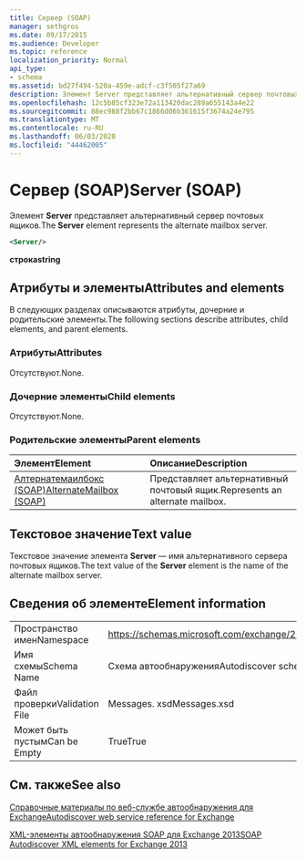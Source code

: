 ```yaml
---
title: Сервер (SOAP)
manager: sethgros
ms.date: 09/17/2015
ms.audience: Developer
ms.topic: reference
localization_priority: Normal
api_type:
- schema
ms.assetid: bd27f494-520a-459e-adcf-c3f505f27a69
description: Элемент Server представляет альтернативный сервер почтовых ящиков.
ms.openlocfilehash: 12c5b85cf323e72a113420dac289a655143a4e22
ms.sourcegitcommit: 88ec988f2bb67c1866d06b361615f3674a24e795
ms.translationtype: MT
ms.contentlocale: ru-RU
ms.lasthandoff: 06/03/2020
ms.locfileid: "44462005"
---
```

# <a name="server-soap"></a><span data-ttu-id="3da3c-103">Сервер (SOAP)</span><span class="sxs-lookup"><span data-stu-id="3da3c-103">Server (SOAP)</span></span>

<span data-ttu-id="3da3c-104">Элемент **Server** представляет альтернативный сервер почтовых ящиков.</span><span class="sxs-lookup"><span data-stu-id="3da3c-104">The **Server** element represents the alternate mailbox server.</span></span> 
  
```XML
<Server/>
```

 <span data-ttu-id="3da3c-105">**строка**</span><span class="sxs-lookup"><span data-stu-id="3da3c-105">**string**</span></span>
## <a name="attributes-and-elements"></a><span data-ttu-id="3da3c-106">Атрибуты и элементы</span><span class="sxs-lookup"><span data-stu-id="3da3c-106">Attributes and elements</span></span>

<span data-ttu-id="3da3c-107">В следующих разделах описываются атрибуты, дочерние и родительские элементы.</span><span class="sxs-lookup"><span data-stu-id="3da3c-107">The following sections describe attributes, child elements, and parent elements.</span></span>
  
### <a name="attributes"></a><span data-ttu-id="3da3c-108">Атрибуты</span><span class="sxs-lookup"><span data-stu-id="3da3c-108">Attributes</span></span>

<span data-ttu-id="3da3c-109">Отсутствуют.</span><span class="sxs-lookup"><span data-stu-id="3da3c-109">None.</span></span>
  
### <a name="child-elements"></a><span data-ttu-id="3da3c-110">Дочерние элементы</span><span class="sxs-lookup"><span data-stu-id="3da3c-110">Child elements</span></span>

<span data-ttu-id="3da3c-111">Отсутствуют.</span><span class="sxs-lookup"><span data-stu-id="3da3c-111">None.</span></span>
  
### <a name="parent-elements"></a><span data-ttu-id="3da3c-112">Родительские элементы</span><span class="sxs-lookup"><span data-stu-id="3da3c-112">Parent elements</span></span>

|<span data-ttu-id="3da3c-113">**Элемент**</span><span class="sxs-lookup"><span data-stu-id="3da3c-113">**Element**</span></span>|<span data-ttu-id="3da3c-114">**Описание**</span><span class="sxs-lookup"><span data-stu-id="3da3c-114">**Description**</span></span>|
|:-----|:-----|
|[<span data-ttu-id="3da3c-115">Алтернатемаилбокс (SOAP)</span><span class="sxs-lookup"><span data-stu-id="3da3c-115">AlternateMailbox (SOAP)</span></span>](alternatemailbox-soap.md) <br/> |<span data-ttu-id="3da3c-116">Представляет альтернативный почтовый ящик.</span><span class="sxs-lookup"><span data-stu-id="3da3c-116">Represents an alternate mailbox.</span></span>  <br/> |
   
## <a name="text-value"></a><span data-ttu-id="3da3c-117">Текстовое значение</span><span class="sxs-lookup"><span data-stu-id="3da3c-117">Text value</span></span>

<span data-ttu-id="3da3c-118">Текстовое значение элемента **Server** — имя альтернативного сервера почтовых ящиков.</span><span class="sxs-lookup"><span data-stu-id="3da3c-118">The text value of the **Server** element is the name of the alternate mailbox server.</span></span> 
  
## <a name="element-information"></a><span data-ttu-id="3da3c-119">Сведения об элементе</span><span class="sxs-lookup"><span data-stu-id="3da3c-119">Element information</span></span>

|||
|:-----|:-----|
|<span data-ttu-id="3da3c-120">Пространство имен</span><span class="sxs-lookup"><span data-stu-id="3da3c-120">Namespace</span></span>  <br/> |https://schemas.microsoft.com/exchange/2010/Autodiscover  <br/> |
|<span data-ttu-id="3da3c-121">Имя схемы</span><span class="sxs-lookup"><span data-stu-id="3da3c-121">Schema Name</span></span>  <br/> |<span data-ttu-id="3da3c-122">Схема автообнаружения</span><span class="sxs-lookup"><span data-stu-id="3da3c-122">Autodiscover schema</span></span>  <br/> |
|<span data-ttu-id="3da3c-123">Файл проверки</span><span class="sxs-lookup"><span data-stu-id="3da3c-123">Validation File</span></span>  <br/> |<span data-ttu-id="3da3c-124">Messages. xsd</span><span class="sxs-lookup"><span data-stu-id="3da3c-124">Messages.xsd</span></span>  <br/> |
|<span data-ttu-id="3da3c-125">Может быть пустым</span><span class="sxs-lookup"><span data-stu-id="3da3c-125">Can be Empty</span></span>  <br/> |<span data-ttu-id="3da3c-126">True</span><span class="sxs-lookup"><span data-stu-id="3da3c-126">True</span></span>  <br/> |
   
## <a name="see-also"></a><span data-ttu-id="3da3c-127">См. также</span><span class="sxs-lookup"><span data-stu-id="3da3c-127">See also</span></span>



[<span data-ttu-id="3da3c-128">Справочные материалы по веб-службе автообнаружения для Exchange</span><span class="sxs-lookup"><span data-stu-id="3da3c-128">Autodiscover web service reference for Exchange</span></span>](autodiscover-web-service-reference-for-exchange.md)
  
[<span data-ttu-id="3da3c-129">XML-элементы автообнаружения SOAP для Exchange 2013</span><span class="sxs-lookup"><span data-stu-id="3da3c-129">SOAP Autodiscover XML elements for Exchange 2013</span></span>](soap-autodiscover-xml-elements-for-exchange-2013.md)

